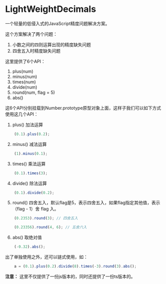 # LightWeightDecimals

一个轻量的低侵入式的JavaScript精度问题解决方案。

这个方案解决了两个问题：

1. 小数之间的四则运算出现的精度缺失问题
2. 四舍五入时精度缺失问题

这里提供了6个API：

1. plus(num)
2. minus(num)
3. times(num)
4. divide(num)
5. round(num, flag = 5)
6. abs()

这6个API分别挂载到Number.prototype原型对象上面，这样子我们可以如下方式使用这几个API：

1. plus() 加法运算

```js
    (0.1).plus(0.2);
```

2. minus() 减法运算

```js
    (1).minus(0.1);
```

3. times() 乘法运算

```js
    (0.1).times(3);
```

4. divide() 除法运算

```js
    (0.1).divide(0.2);
```

5. round() 四舍五入，默认flag是5，表示四舍五入，如果flag指定其他值，表示（flag - 1）舍 flag 入。

```js
    (0.2353).round(3); // 四舍五入

    (0.23356).round(4, 6); // 五舍六入
```

6. abs() 取绝对值

```js
    (-0.32).abs();
```

出了单独使用之外，还可以链式使用，如：

```js
    a = (0.1).plus(0.2).divide(8).times(-3).round(3).abs();
```


**注意：** 这里不仅提供了一份js版本的，同时还提供了一份ts版本的。
